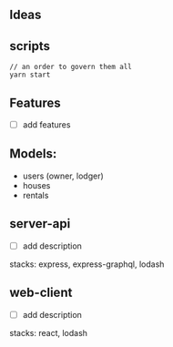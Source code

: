 ## Ideas

## scripts
```
// an order to govern them all
yarn start
```

## Features
 - [ ] add features

## Models:
  - users (owner, lodger)
  - houses
  - rentals

## server-api
 - [ ] add description

stacks: express, express-graphql, lodash

## web-client
  - [ ] add description

stacks: react, lodash
